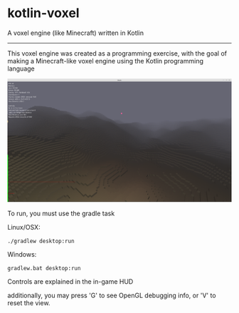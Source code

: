 # kotlin-voxel
A voxel engine (like Minecraft) written in Kotlin

------

This voxel engine was created as a programming exercise, with the goal of making a Minecraft-like voxel engine using the Kotlin programming language

![screenshot](/voxel1.png)

To run, you must use the gradle task

Linux/OSX:
```
./gradlew desktop:run
```
Windows:
```
gradlew.bat desktop:run
```

Controls are explained in the in-game HUD

additionally, you may press 'G' to see OpenGL debugging info, or 'V' to reset the view.
